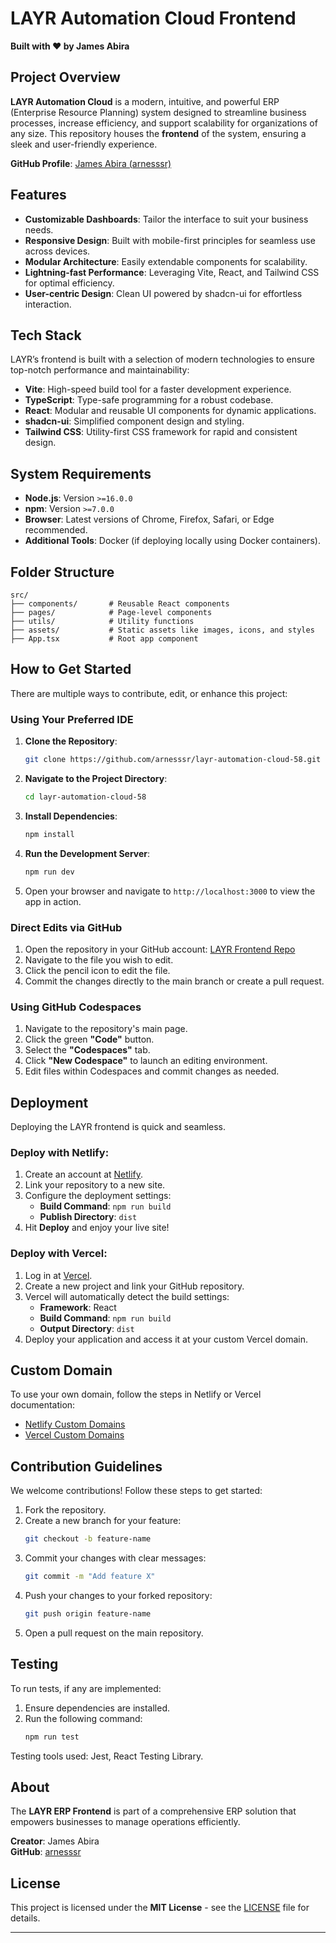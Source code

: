
# LAYR Automation Cloud Frontend

**Built with ❤️ by James Abira**

## Project Overview

**LAYR Automation Cloud** is a modern, intuitive, and powerful ERP (Enterprise Resource Planning) system designed to streamline business processes, increase efficiency, and support scalability for organizations of any size. This repository houses the **frontend** of the system, ensuring a sleek and user-friendly experience.

**GitHub Profile**: [James Abira (arnesssr)](https://github.com/arnesssr)

## Features

- **Customizable Dashboards**: Tailor the interface to suit your business needs.
- **Responsive Design**: Built with mobile-first principles for seamless use across devices.
- **Modular Architecture**: Easily extendable components for scalability.
- **Lightning-fast Performance**: Leveraging Vite, React, and Tailwind CSS for optimal efficiency.
- **User-centric Design**: Clean UI powered by shadcn-ui for effortless interaction.

## Tech Stack

LAYR’s frontend is built with a selection of modern technologies to ensure top-notch performance and maintainability:

- **Vite**: High-speed build tool for a faster development experience.
- **TypeScript**: Type-safe programming for a robust codebase.
- **React**: Modular and reusable UI components for dynamic applications.
- **shadcn-ui**: Simplified component design and styling.
- **Tailwind CSS**: Utility-first CSS framework for rapid and consistent design.

## System Requirements

- **Node.js**: Version `>=16.0.0`
- **npm**: Version `>=7.0.0`
- **Browser**: Latest versions of Chrome, Firefox, Safari, or Edge recommended.
- **Additional Tools**: Docker (if deploying locally using Docker containers).

## Folder Structure

```plaintext
src/
├── components/       # Reusable React components
├── pages/            # Page-level components
├── utils/            # Utility functions
├── assets/           # Static assets like images, icons, and styles
├── App.tsx           # Root app component
```

## How to Get Started

There are multiple ways to contribute, edit, or enhance this project:

### Using Your Preferred IDE

1. **Clone the Repository**:
   ```sh
   git clone https://github.com/arnesssr/layr-automation-cloud-58.git
   ```

2. **Navigate to the Project Directory**:
   ```sh
   cd layr-automation-cloud-58
   ```

3. **Install Dependencies**:
   ```sh
   npm install
   ```

4. **Run the Development Server**:
   ```sh
   npm run dev
   ```

5. Open your browser and navigate to `http://localhost:3000` to view the app in action.

### Direct Edits via GitHub

1. Open the repository in your GitHub account: [LAYR Frontend Repo](https://github.com/arnesssr/layr-automation-cloud-58)
2. Navigate to the file you wish to edit.
3. Click the pencil icon to edit the file.
4. Commit the changes directly to the main branch or create a pull request.

### Using GitHub Codespaces

1. Navigate to the repository's main page.
2. Click the green **"Code"** button.
3. Select the **"Codespaces"** tab.
4. Click **"New Codespace"** to launch an editing environment.
5. Edit files within Codespaces and commit changes as needed.

## Deployment

Deploying the LAYR frontend is quick and seamless.

### Deploy with **Netlify**:

1. Create an account at [Netlify](https://www.netlify.com).
2. Link your repository to a new site.
3. Configure the deployment settings:
   - **Build Command**: `npm run build`
   - **Publish Directory**: `dist`
4. Hit **Deploy** and enjoy your live site!

### Deploy with **Vercel**:

1. Log in at [Vercel](https://vercel.com).
2. Create a new project and link your GitHub repository.
3. Vercel will automatically detect the build settings:
   - **Framework**: React
   - **Build Command**: `npm run build`
   - **Output Directory**: `dist`
4. Deploy your application and access it at your custom Vercel domain.

## Custom Domain

To use your own domain, follow the steps in Netlify or Vercel documentation:

- [Netlify Custom Domains](https://docs.netlify.com/domains-https/custom-domains/)
- [Vercel Custom Domains](https://vercel.com/docs/concepts/projects/domains)

## Contribution Guidelines

We welcome contributions! Follow these steps to get started:

1. Fork the repository.
2. Create a new branch for your feature:
   ```sh
   git checkout -b feature-name
   ```
3. Commit your changes with clear messages:
   ```sh
   git commit -m "Add feature X"
   ```
4. Push your changes to your forked repository:
   ```sh
   git push origin feature-name
   ```
5. Open a pull request on the main repository.

## Testing

To run tests, if any are implemented:

1. Ensure dependencies are installed.
2. Run the following command:
   ```sh
   npm run test
   ```

Testing tools used: Jest, React Testing Library.

## About

The **LAYR ERP Frontend** is part of a comprehensive ERP solution that empowers businesses to manage operations efficiently.

**Creator**: James Abira  
**GitHub**: [arnesssr](https://github.com/arnesssr)

## License

This project is licensed under the **MIT License** - see the [LICENSE](LICENSE) file for details.

---

